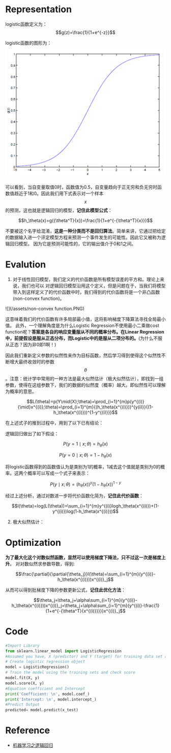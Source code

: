 # Representation

logistic函数定义为：$$g(z)=\frac{1}{1+e^{-z}}$$

logistic函数的图形为：
![](/assets/logistic-function.png)

可以看到，当自变量取值0时，函数值为0.5，自变量趋向于正无穷和负无穷时函数值趋近于1和0。因此我们用下式表示对一个样本$$x$$的预测，这也就是逻辑回归的模型，**记住此模型公式**：

$$h_\theta(x)=g({\theta^T}{x})=\frac{1}{1+e^{-{\theta^T}{x}}}$$

不要被这个名字给混淆，**这是一种分类而不是回归算法**。简单来讲，它通过把给定的数据输入进一个评定模型方程来预测一个事件发生的可能性。因此它又被称为逻辑回归模型。 因为它是预测可能性的，它的输出值介于0和1之间。

# Evalution

1. 对于线性回归模型，我们定义的代价函数是所有模型误差的平方和。理论上来说，我们也可以
  对逻辑回归模型沿用这个定义，但是问题在于，当我们将模型带入到这样定义了的代价函数中时，我们得到的代价函数将是一个非凸函数\(non-convex function\)。

  ![](/assets/non-convex function.PNG)

  这意味着我们的代价函数有许多局部最小值，这将影响梯度下降算法寻找全局最小值。
   此外，一个理解角度是为什么Logistic Regression不使用最小二乘做cost function呢？**答案是各自的响应变量服从不同的概率分布。在Linear Regression中，前提假设是服从正态分布，而Logistic中的是服从二项分布的。**(为什么不服从正态？因为非0即1啊！)

  因此我们重新定义参数的似然性来作为目标函数，然后学习得到使得这个似然性不断增大最终收敛时的参数$$\theta$$。注意：统计学中常用的一种方法是最大似然估计（极大似然估计），即找到一组参数，使得在这组参数下，我们的数据的似然度（概率）越大。即似然性可以理解为概率的意思。

  $$L(\theta)=p(Y\mid{X};\theta)=\prod_{i=1}^{m}p(y^{(i)}{\mid}x^{(i)};\theta)=\prod_{i=1}^{m}{(h_\theta(x^{(i)}))^{y(i)}}{(1-h_\theta(x^{(i)}))^{1-y^{(i)}}}$$

  在上述式子的推到过程中，用到了以下已有结论：

  逻辑回归做出了如下假设：

  $$P(y=1{\mid}{x};{\theta})=h_\theta(x)$$

  $$P(y=0{\mid}{x};{\theta})=1-h_\theta(x)$$

  将logistic函数得到的函数值认为是类别为1的概率，1减去这个值就是类别为0的概率。这两个概率可以写成一个式子来表示：

  $$P(y{\mid}{x};{\theta})={(h_\theta(x))}^{y}{(1-h_\theta(x))}^{1-y}$$

  经过上述分析，通过对数进一步将代价函数化简为，**记住此代价函数**：

  $$l(\theta)=log(L(\theta))=\sum_{i=1}^{m}y^{(i)}logh_\theta(x^{(i)})+(1-y^{(i)})log(1-h_\theta(x^{(i)}))$$

2. 极大似然估计：


# Optimization

**为了最大化这个对数似然函数，显然可以使用梯度下降法，只不过这一次是梯度上升**。
对对数似然求参数导数，得到:

$$\frac{\partial}{\partial{\theta_j}}l(\theta)=\sum_{i=1}^{m}(y^{(i)}-h_\theta(x^{(i)}))x^{(i)}_j$$

从而可以得到批梯度下降的参数更新公式，**记住此优化方法**：

$$\theta_j=\theta_j+\alpha\sum_{i=1}^{m}(y^{(i)}-h_\theta(x^{(i)}))x^{(i)}_j=\theta_j+\alpha\sum_{i=1}^{m}(y^{(i)}-\frac{1}{1+e^{-{\theta^T}{x^{(i)}}}})x^{(i)}_j$$

# Code

```python
#Import Library
from sklearn.linear_model import LogisticRegression
#Assumed you have, X (predictor) and Y (target) for training data set and x_test(predictor) of test_dataset
# Create logistic regression object
model = LogisticRegression()
# Train the model using the training sets and check score
model.fit(X, y)
model.score(X, y)
#Equation coefficient and Intercept
print('Coefficient: \n', model.coef_)
print('Intercept: \n', model.intercept_)
#Predict Output
predicted= model.predict(x_test)
```

# Reference

* [机器学习之逻辑回归](http://zhikaizhang.cn/2016/06/10/%E6%9C%BA%E5%99%A8%E5%AD%A6%E4%B9%A0%E4%B9%8B%E9%80%BB%E8%BE%91%E5%9B%9E%E5%BD%92/?utm_source=tuicool&utm_medium=referral)

